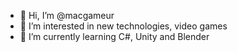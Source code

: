 - 👋 Hi, I’m @macgameur
- 👀 I’m interested in new technologies, video games
- 🌱 I’m currently learning C#, Unity and Blender

<!---
macgameur/macgameur is a ✨ special ✨ repository because its `README.md` (this file) appears on your GitHub profile.
You can click the Preview link to take a look at your changes.
--->
